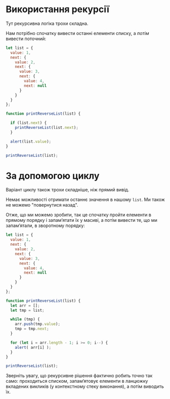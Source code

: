 # Використання рекурсії

Тут рекурсивна логіка трохи складна.

Нам потрібно спочатку вивести останні елементи списку, а *потім* вивести поточний:

```js run
let list = {
  value: 1,
  next: {
    value: 2,
    next: {
      value: 3,
      next: {
        value: 4,
        next: null
      }
    }
  }
};

function printReverseList(list) {

  if (list.next) {
    printReverseList(list.next);
  }

  alert(list.value);
}

printReverseList(list);
```

# За допомогою циклу

Варіант циклу також трохи складніше, ніж прямий вивід.

Немає можливості отримати останнє значення в нашому `list`. Ми також не можемо "повернутися назад".

Отже, що ми можемо зробити, так це спочатку пройти елементи в прямому порядку і запам’ятати їх у масиві, а потім вивести те, що ми запам’ятали, в зворотному порядку:

```js run
let list = {
  value: 1,
  next: {
    value: 2,
    next: {
      value: 3,
      next: {
        value: 4,
        next: null
      }
    }
  }
};

function printReverseList(list) {
  let arr = [];
  let tmp = list;

  while (tmp) {
    arr.push(tmp.value);
    tmp = tmp.next;
  }

  for (let i = arr.length - 1; i >= 0; i--) {
    alert( arr[i] );
  }
}

printReverseList(list);
```

Зверніть увагу, що рекурсивне рішення фактично робить точно так само: проходиться списком, запам’ятовує елементи в ланцюжку вкладених викликів (у контекстному стеку виконання), а потім виводить їх. 
